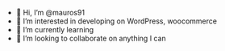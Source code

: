 - 👋 Hi, I’m @mauros91
- 👀 I’m interested in developing on WordPress, woocommerce
- 🌱 I’m currently learning 
- 💞️ I’m looking to collaborate on anything I can

<!---
mauros91/mauros91 is a ✨ special ✨ repository because its `README.md` (this file) appears on your GitHub profile.
You can click the Preview link to take a look at your changes.
--->
